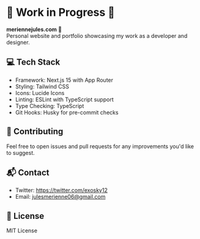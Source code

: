 # 🚧 Work in Progress 🚧

**meriennejules.com** 🚀  
Personal website and portfolio showcasing my work as a developer and designer.

## 💻 Tech Stack

- Framework: Next.js 15 with App Router  
- Styling: Tailwind CSS  
- Icons: Lucide Icons  
- Linting: ESLint with TypeScript support  
- Type Checking: TypeScript  
- Git Hooks: Husky for pre-commit checks  

## 🤝 Contributing

Feel free to open issues and pull requests for any improvements you'd like to suggest.

## 📬 Contact

- Twitter: https://twitter.com/exosky12  
- Email: julesmerienne06@gmail.com

## 📝 License

MIT License
